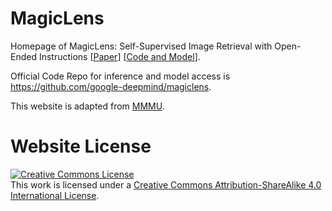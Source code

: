 # MagicLens
Homepage of MagicLens: Self-Supervised Image Retrieval with Open-Ended Instructions [[Paper](https://arxiv.org/abs/2403.19651)] [[Code and Model](https://github.com/google-deepmind/magiclens)].

Official Code Repo for inference and model access is https://github.com/google-deepmind/magiclens.

This website is adapted from [MMMU](https://mmmu-benchmark.github.io/).

# Website License
<a rel="license" href="http://creativecommons.org/licenses/by-sa/4.0/"><img alt="Creative Commons License" style="border-width:0" src="https://i.creativecommons.org/l/by-sa/4.0/88x31.png" /></a><br />This work is licensed under a <a rel="license" href="http://creativecommons.org/licenses/by-sa/4.0/">Creative Commons Attribution-ShareAlike 4.0 International License</a>.
